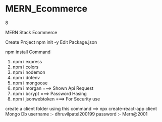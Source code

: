 # MERN_Ecommerce
8

MERN Stack Ecommerce

Create Project npm init -y
Edit Package.json

npm install Command

1. npm i express
2. npm i colors
3. npm i nodemon
4. npm i dotenv
5. npm i mongoose
6. npm i morgan ===> Shown Api Request
7. npm i bcrypt ===> Password Hasing
8. npm i jsonwebtoken  ===> For Security use 

create a client folder using this command ==> npx create-react-app client
Mongo Db
username :- dhruvilpatel200199
password :- Mern@2001

